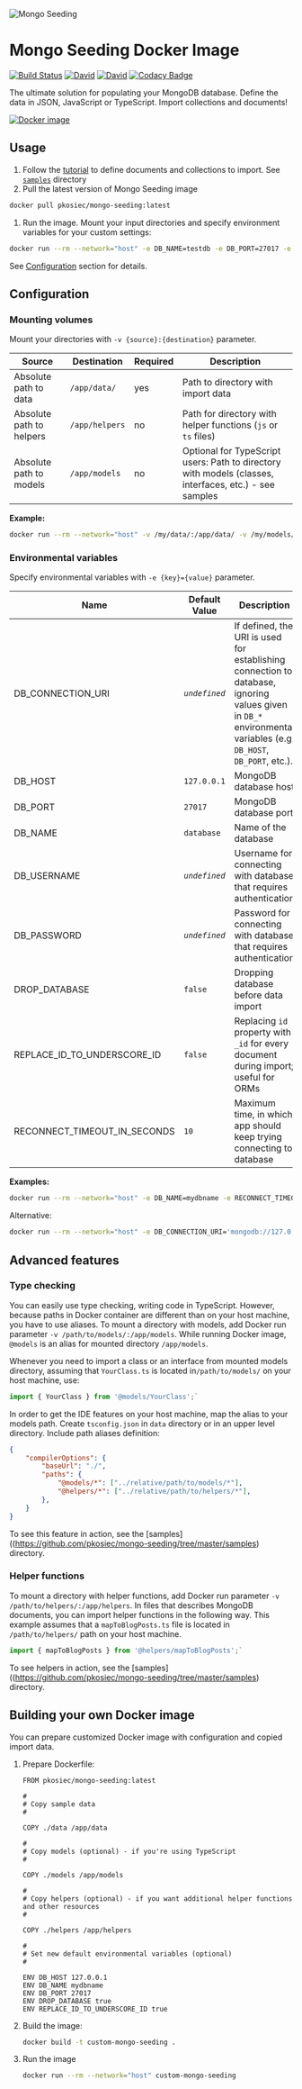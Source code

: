 ![Mongo Seeding](https://raw.githubusercontent.com/pkosiec/mongo-seeding/master/docs/assets/logo.png)

# Mongo Seeding Docker Image

[![Build Status](https://travis-ci.org/pkosiec/mongo-seeding-docker.svg?branch=master)](https://travis-ci.org/pkosiec/mongo-seeding-docker) [![David](https://img.shields.io/david/pkosiec/mongo-seeding.svg)]() [![David](https://img.shields.io/david/dev/pkosiec/mongo-seeding.svg)]() [![Codacy Badge](https://api.codacy.com/project/badge/Grade/6a3945df88604e9b912e967116ba9bd8)](https://www.codacy.com/app/pkosiec/mongo-seeding-cli?utm_source=github.com&amp;utm_medium=referral&amp;utm_content=pkosiec/mongo-seeding-cli&amp;utm_campaign=Badge_Grade)

The ultimate solution for populating your MongoDB database. Define the data in JSON, JavaScript or TypeScript. Import collections and documents!

[![Docker image](http://dockeri.co/image/pkosiec/mongo-seeding)](https://hub.docker.com/r/pkosiec/mongo-seeding/)

## Usage

1. Follow the [tutorial](https://github.com/pkosiec/mongo-seeding/tree/master/docs/define-import-data.md) to define documents and collections to import. See [`samples`](https://github.com/pkosiec/mongo-seeding/tree/master/samples) directory 
1. Pull the latest version of Mongo Seeding image

  ```bash
  docker pull pkosiec/mongo-seeding:latest
  ```

1. Run the image. Mount your input directories and specify environment variables for your custom settings:

  ```bash
  docker run --rm --network="host" -e DB_NAME=testdb -e DB_PORT=27017 -e DB_HOST=127.0.0.1 -v /my-data/:/app/data/ pkosiec/mongo-seeding
  ```

  See [Configuration](#configuration) section for details.

## Configuration

### Mounting volumes

Mount your directories with `-v {source}:{destination}` parameter.

| Source | Destination | Required | Description |
|--------|-------------|----------|-------------|
| Absolute path to data | `/app/data/`| yes | Path to directory with import data |
| Absolute path to helpers | `/app/helpers` | no | Path for directory with helper functions (`js` or `ts` files)
| Absolute path to models | `/app/models` | no | Optional for TypeScript users: Path to directory with models (classes, interfaces, etc.) - see samples |

**Example:**

```bash
docker run --rm --network="host" -v /my/data/:/app/data/ -v /my/models/:/app/models/ -v /my/helpers:/app/helpers/ pkosiec/mongo-seeding
```

### Environmental variables

Specify environmental variables with `-e {key}={value}` parameter.

| Name        | Default Value  | Description         |
|-------------|----------------|---------------------|
| DB_CONNECTION_URI | *`undefined`* | If defined, the URI is used for establishing connection to database, ignoring values given in `DB_*` environmental variables (e.g. `DB_HOST`, `DB_PORT`, etc.).
| DB_HOST | `127.0.0.1` | MongoDB database host |
| DB_PORT | `27017` | MongoDB database port |
| DB_NAME | `database` | Name of the database |
| DB_USERNAME | *`undefined`* | Username for connecting with database that requires authentication |
| DB_PASSWORD | *`undefined`* | Password for connecting with database that requires authentication |
| DROP_DATABASE | `false` | Dropping database before data import |
| REPLACE_ID_TO_UNDERSCORE_ID | `false` | Replacing `id` property with `_id` for every document during import; useful for ORMs | 
| RECONNECT_TIMEOUT_IN_SECONDS | `10` | Maximum time, in which app should keep trying connecting to database |

**Examples:**

```bash
docker run --rm --network="host" -e DB_NAME=mydbname -e RECONNECT_TIMEOUT_IN_SECONDS=5 -e DROP_DATABASE=true -v /my/data/:/app/data/ pkosiec/mongo-seeding
```

Alternative:

```bash
docker run --rm --network="host" -e DB_CONNECTION_URI='mongodb://127.0.0.1:27017/mydbname' -e RECONNECT_TIMEOUT_IN_SECONDS=5 -e DROP_DATABASE=true -v /my/data/:/app/data/ pkosiec/mongo-seeding
```

## Advanced features

### Type checking

You can easily use type checking, writing code in TypeScript. However, because paths in Docker container are different than on your host machine, you have to use aliases.
To mount a directory with models, add Docker run parameter `-v /path/to/models/:/app/models`.
While running Docker image, `@models` is an alias for mounted directory `/app/models`.

Whenever you need to import a class or an interface from mounted models directory, assuming that `YourClass.ts` is located in`/path/to/models/` on your host machine, use:

```javascript
import { YourClass } from '@models/YourClass';`
```

In order to get the IDE features on your host machine, map the alias to your models path. Create `tsconfig.json` in `data` directory or in an upper level directory. Include path aliases definition:

```json
{
    "compilerOptions": {
        "baseUrl": "./",
        "paths": {                 
            "@models/*": ["../relative/path/to/models/*"],
            "@helpers/*": ["../relative/path/to/helpers/*"],
        },
    }
}
```

To see this feature in action, see the [samples]((https://github.com/pkosiec/mongo-seeding/tree/master/samples) directory.

### Helper functions

To mount a directory with helper functions, add Docker run parameter `-v /path/to/helpers/:/app/helpers`. In files that describes MongoDB documents, you can import helper functions in the following way. This example assumes that a `mapToBlogPosts.ts` file is located in `/path/to/helpers/` path on your host machine.

```javascript
import { mapToBlogPosts } from '@helpers/mapToBlogPosts';`
```

To see helpers in action, see the [samples]((https://github.com/pkosiec/mongo-seeding/tree/master/samples) directory.

## Building your own Docker image

You can prepare customized Docker image with configuration and copied import data.

1. Prepare Dockerfile:

    ```
    FROM pkosiec/mongo-seeding:latest

    #
    # Copy sample data
    #

    COPY ./data /app/data

    #
    # Copy models (optional) - if you're using TypeScript
    #

    COPY ./models /app/models

    #
    # Copy helpers (optional) - if you want additional helper functions and other resources
    #

    COPY ./helpers /app/helpers

    #
    # Set new default environmental variables (optional)
    #

    ENV DB_HOST 127.0.0.1
    ENV DB_NAME mydbname
    ENV DB_PORT 27017
    ENV DROP_DATABASE true
    ENV REPLACE_ID_TO_UNDERSCORE_ID true
    ```

1. Build the image:

    ```bash
    docker build -t custom-mongo-seeding .
    ```

1. Run the image

    ```bash
    docker run --rm --network="host" custom-mongo-seeding
    ```
